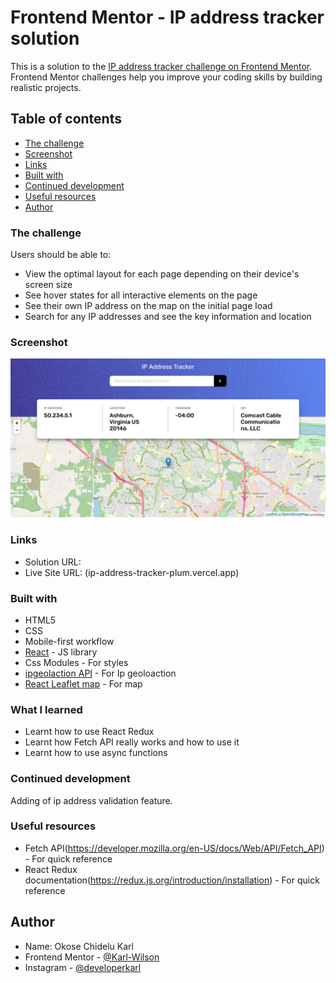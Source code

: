 # Frontend Mentor - IP address tracker solution

This is a solution to the [IP address tracker challenge on Frontend Mentor](https://www.frontendmentor.io/challenges/ip-address-tracker-I8-0yYAH0). Frontend Mentor challenges help you improve your coding skills by building realistic projects. 

## Table of contents

  - [The challenge](#the-challenge)
  - [Screenshot](#screenshot)
  - [Links](#links)
  - [Built with](#built-with)
  - [Continued development](#continued-development)
  - [Useful resources](#useful-resources)
- [Author](#author)



### The challenge

Users should be able to:

- View the optimal layout for each page depending on their device's screen size
- See hover states for all interactive elements on the page
- See their own IP address on the map on the initial page load
- Search for any IP addresses and see the key information and location

### Screenshot

![](./screenshot.jpg)

### Links

- Solution URL: 
- Live Site URL: (ip-address-tracker-plum.vercel.app)


### Built with

- HTML5 
- CSS
- Mobile-first workflow
- [React](https://reactjs.org/) - JS library
- Css Modules - For styles
- [ipgeolaction API](https://ipgeolocation.io) - For Ip geoloaction
- [React Leaflet map](https://react-leaflet.js.org/) - For map


### What I learned

- Learnt how to use React Redux 
- Learnt how Fetch API really works and how to use it
- Learnt how to use async functions

### Continued development

Adding of ip address validation feature.

### Useful resources

- Fetch API(https://developer.mozilla.org/en-US/docs/Web/API/Fetch_API) - For quick reference
- React Redux documentation(https://redux.js.org/introduction/installation) - For quick reference

## Author

- Name: Okose Chidelu Karl
- Frontend Mentor - [@Karl-Wilson](https://www.frontendmentor.io/profile/Karl-Wilson)
- Instagram - [@developerkarl](https://www.insragram.com/@developerkarl)
